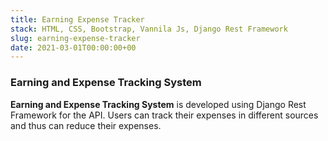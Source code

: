 ```yaml
---
title: Earning Expense Tracker
stack: HTML, CSS, Bootstrap, Vannila Js, Django Rest Framework
slug: earning-expense-tracker
date: 2021-03-01T00:00:00+00
---
```


### Earning and Expense Tracking System

**Earning and Expense Tracking System** is developed using Django Rest Framework for the API. Users can track their expenses in different sources and thus can reduce their expenses.